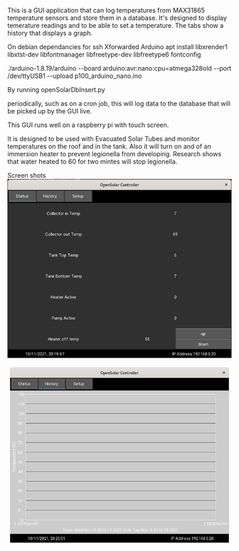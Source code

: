 This is a GUI application that can log temperatures from MAX31865 temperature sensors and store them in a database. It's designed to display temerature readings and to be able to set a temperature. The tabs show a history that displays a graph.


On debian dependancies for ssh Xforwarded Arduino
apt install libxrender1 libxtst-dev libfontmanager libfreetype-dev libfreetype6 fontconfig

./arduino-1.8.19/arduino --board arduino:avr:nano:cpu=atmega328old  --port /dev/ttyUSB1 --upload p100_arduino_nano.ino 

By running 
openSolarDbInsert.py

periodically, such as on a cron job, this will log data to the database that will be picked up by the GUI live.

This GUI runs well on a raspberry pi with touch screen.

It is designed to be used with Evacuated Solar Tubes and monitor temperatures on the roof and in the tank. Also it will turn on and of an immersion heater to prevent legionella from developing. Research shows that water heated to 60 for two mintes will stop legionella. 

Screen shots
![screen shot](screen_shots/Screenshot%20from%202021-11-10%2020-19-37.png)

![screen shot](screen_shots/Screenshot%20from%202021-11-10%2020-20-02.png)
